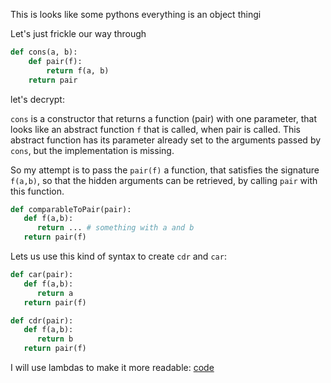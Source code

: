 This is looks like some pythons everything is an object thingi

Let's just frickle our way through

```python
def cons(a, b):
    def pair(f):
        return f(a, b)
    return pair
```

let's decrypt:

`cons` is a constructor that returns a function (pair) with one parameter, that looks like an abstract function `f` that is called, when pair is called.
This abstract function has its parameter already set to the arguments passed by `cons`, but the implementation is missing.

So my attempt is to pass the `pair(f)` a function, that satisfies the signature `f(a,b)`, so that the hidden arguments 
can be retrieved, by calling `pair` with this function.

```python
def comparableToPair(pair):
   def f(a,b):
      return ... # something with a and b
   return pair(f)
```

Lets us use this kind of syntax to create `cdr` and `car`:

```python
def car(pair):
   def f(a,b):
      return a
   return pair(f)

def cdr(pair):
   def f(a,b):
      return b
   return pair(f)
```

I will use lambdas to make it more readable:
[code](solution.py)


